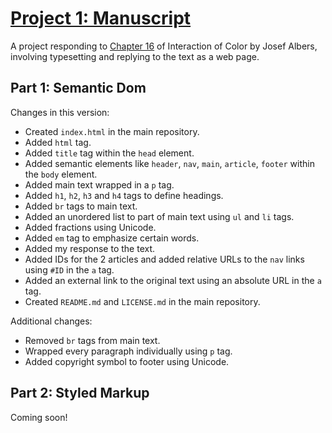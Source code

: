 <h1><a href="https://user012100.github.io/manuscript/">Project 1: Manuscript</a></h1>
<p>A project responding to <a href="https://archive.org/details/interaction-of-color-50th-anniversary-edition/page/38/mode/2up">Chapter 16</a> of Interaction of Color by Josef Albers, involving typesetting and replying to the text as a web page.</p>
<h2>Part 1: Semantic Dom</h2>
<p>Changes in this version:</p>
<ul>
  <li>Created <code>index.html</code> in the main repository.</li>
  <li>Added <code>html</code> tag.</li>
  <li>Added <code>title</code> tag within the <code>head</code> element.</li>
  <li>Added semantic elements like <code>header</code>, <code>nav</code>, <code>main</code>, <code>article</code>, <code>footer</code> within the <code>body</code> element.</li>
  <li>Added main text wrapped in a <code>p</code> tag.</li>
  <li>Added <code>h1</code>, <code>h2</code>, <code>h3</code> and <code>h4</code> tags to define headings.
  <li>Added <code>br</code> tags to main text.</li>
  <li>Added an unordered list to part of main text using <code>ul</code> and <code>li</code> tags.</li>
  <li>Added fractions using Unicode.</li>
  <li>Added <code>em</code> tag to emphasize certain words.</li>
  <li>Added my response to the text.</li>
  <li>Added IDs for the 2 articles and added relative URLs to the <code>nav</code> links using <code>#ID</code> in the <code>a</code> tag.</li>
  <li>Added an external link to the original text using an absolute URL in the <code>a</code> tag.</li>
  <li>Created <code>README.md</code> and <code>LICENSE.md</code> in the main repository.</li>
</ul>
<p>Additional changes:</p>
<ul>
  <li>Removed <code>br</code> tags from main text.</li>
  <li>Wrapped every paragraph individually using <code>p</code> tag.</li>
  <li>Added copyright symbol to footer using Unicode.</li>
</ul>
<h2>Part 2: Styled Markup</h2>
<p>Coming soon!</p>
